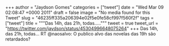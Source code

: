 
+++
author = "Jaydson Gomes"
categories = ["tweet"]
date = "Wed Mar 09 02:08:47 +0000 2011"
draft = false
image = "No media found for this Tweet"
slug = "46235ff335a206394e02f5e0fe58cf997f560f2f"
tags = ["tweet"]
title = """Das 14h, das 21h, todas....."""
tweet = true
tweet_url = "https://twitter.com/jaydson/status/45304996648075264"
+++
Das 14h, das 21h, todas... RT @naosalvo: O publico alvo das novelas das 19h são retardados?

